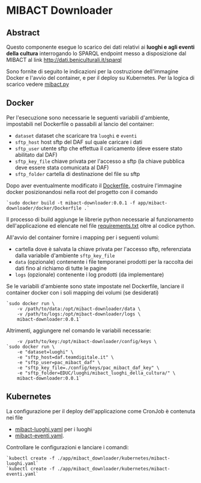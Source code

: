 # MIBACT Downloader 

## Abstract
Questo componente esegue lo scarico dei dati relativi ai **luoghi e agli eventi della cultura** interrogando lo SPARQL endpoint messo a disposizione dal MIBACT al link http://dati.beniculturali.it/sparql

Sono fornite di seguito le indicazioni per la costruzione dell'immagine Docker e l'avvio del container, e per il deploy su Kubernetes. Per la logica di scarico vedere [mibact.py](../../src/mibact/mibact_eventi.py)


## Docker

Per l'esecuzione sono necessarie le seguenti variabili d'ambiente, impostabili nel Dockerfile o passabili al lancio del container:
- `dataset` dataset che scaricare tra `luoghi` e `eventi`
- `sftp_host` host sftp del DAF sul quale caricare i dati
- `sftp_user` utente sftp che effettua il caricamento (deve essere stato abilitato dal DAF)
- `sftp_key_file` chiave privata per l'accesso a sftp (la chiave pubblica deve essere stata comunicata al DAF)
- `sftp_folder` cartella di destinazione del file su sftp

Dopo aver eventualmente modificato il [Dockerfile](./docker/Dockerfile), costruire l'immagine docker posizionandosi nella root del progetto con il comando 

    `sudo docker build -t mibact-downloader:0.0.1 -f app/mibact-downloader/docker/Dockerfile .`


Il processo di build aggiunge le librerie python necessarie al funzionamento dell'applicazione ed elencate nel file [requirements.txt](./docker/requirements.txt) oltre al codice python.

All'avvio del container fornire i mapping per i seguenti volumi:
- cartella dove è salvata la chiave privata per l'accesso sftp, referenziata dalla variabile d'ambiente `sftp_key_file` 
- `data` (opzionale) contenente i file temporanei prodotti per la raccolta dei dati fino al richiamo di tutte le pagine
- `logs` (opzionale) contenente i log prodotti (da implementare)


Se le variabili d'ambiente sono state impostate nel Dockerfile, lanciare il container docker con i soli mapping dei volumi (se desiderati)

    `sudo docker run \
        -v /path/to/data:/opt/mibact-downloader/data \
        -v /path/to/logs:/opt/mibact-downloader/logs \
        mibact-downloader:0.0.1`

Altrimenti, aggiungere nel comando le variabili necessarie:

        -v /path/to/key:/opt/mibact-downloader/config/keys \
    `sudo docker run \
        -e "dataset=luoghi" \
        -e "sftp_host=daf.teamdigitale.it" \
        -e "sftp_user=pac_mibact_daf" \
        -e "sftp_key_file=./config/keys/pac_mibact_daf_key" \
        -e "sftp_folder=EDUC/luoghi/mibact_luoghi_della_cultura/" \
        mibact-downloader:0.0.1`

## Kubernetes

La configurazione per il deploy dell'applicazione come CronJob è contenuta nei file 
- [mibact-luoghi.yaml](./kubernetes/mibact-luoghi.yaml) per i luoghi
- [mibact-eventi.yaml](./kubernetes/mibact-eventi.yaml).

Controllare le configurazioni e lanciare i comandi:

    `kubectl create -f ./app/mibact_downloader/kubernetes/mibact-luoghi.yaml`
    `kubectl create -f ./app/mibact_downloader/kubernetes/mibact-eventi.yaml`